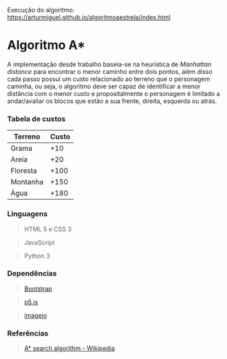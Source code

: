 Execução do algoritmo: https://arturmiguel.github.io/algoritmoaestrela/index.html

# Algoritmo A*
A implementação desde trabalho baseia-se na heurística de *Manhattan distance* para encontrar o menor caminho entre dois pontos, além disso cada passo possui um custo relacionado ao terreno que o personagem caminha, ou seja, o algoritmo deve ser capaz de identificar a menor distância com o menor custo e propositalmente o personagem é limitado a andar/avaliar os blocos que estão a sua frente, direita, esquerda ou atrás.

### Tabela de custos
| Terreno | Custo |
| --- | --- |
| Grama | +10|
| Areia | +20|
| Floresta | +100|
| Montanha | +150|
| Água | +180|

### Linguagens 
> HTML 5 e CSS 3

> JavaScript

> Python 3

### Dependências
> [Bootstrap](https://getbootstrap.com/)

> [p5.js](https://p5js.org/)

> [imageio](https://imageio.github.io/)

### Referências
> [A* search algorithm - Wikipedia](https://en.wikipedia.org/wiki/A*_search_algorithm)